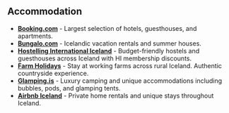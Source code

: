 ## Accommodation

- **<a href="https://booking.com" target="_blank">Booking.com</a>** - Largest selection of hotels, guesthouses, and apartments.
- **<a href="https://bungalo.com/" target="_blank">Bungalo.com</a>** - Icelandic vacation rentals and summer houses.
- **<a href="https://www.hostel.is/" target="_blank">Hostelling International Iceland</a>** - Budget-friendly hostels and guesthouses across Iceland with HI membership discounts.
- **<a href="https://www.farmholidays.is" target="_blank">Farm Holidays</a>** - Stay at working farms across rural Iceland. Authentic countryside experience.
- **<a href="https://www.glamping.is" target="_blank">Glamping.is</a>** - Luxury camping and unique accommodations including bubbles, pods, and glamping tents.
- **<a href="https://www.airbnb.com/iceland" target="_blank">Airbnb Iceland</a>** - Private home rentals and unique stays throughout Iceland.
